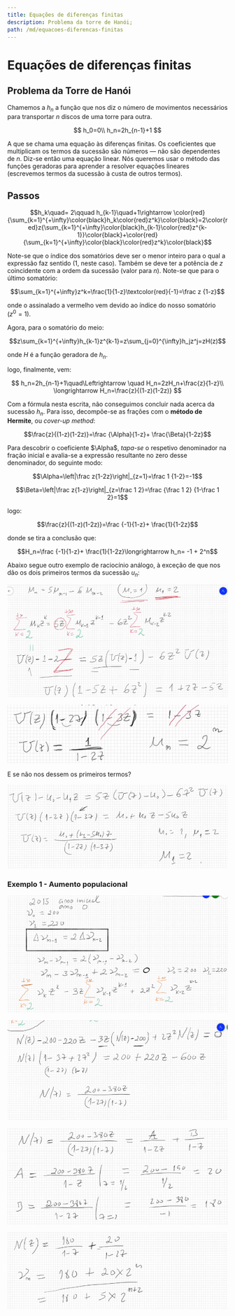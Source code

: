 ```yaml
---
title: Equações de diferenças finitas
description: Problema da torre de Hanói;
path: /md/equacoes-diferencas-finitas
---
```


# Equações de diferenças finitas

## Problema da Torre de Hanói

Chamemos a $h_n$ a função que nos diz o número de movimentos necessários para transportar $n$ discos de uma torre para outra.

$$
h_0=0\\
h_n=2h_{n-1}+1
$$

A que se chama uma equação às diferenças finitas. Os coeficientes que multiplicam os termos da sucessão são números — não são dependentes de $n$. Diz-se então uma equação linear. Nós queremos usar o método das funções geradoras para aprender a resolver equações lineares (escrevemos termos da sucessão à custa de outros termos).

## Passos

$$h_k\quad= 2\qquad h_{k-1}\quad+1\rightarrow \color{red}{\sum_{k=1}^{+\infty}\color{black}h_k\color{red}z^k}\color{black}=2\color{red}z{\sum_{k=1}^{+\infty}\color{black}h_{k-1}\color{red}z^{k-1}}\color{black}+\color{red}{\sum_{k=1}^{+\infty}\color{black}\color{red}z^k}\color{black}$$

Note-se que o índice dos somatórios deve ser o menor inteiro para o qual a expressão faz sentido (1, neste caso). Também se deve ter a potência de $z$ coincidente com a ordem da sucessão (valor para $n$). Note-se que para o último somatório:

$$\sum_{k=1}^{+\infty}z^k=\frac{1}{1-z}\textcolor{red}{-1}=\frac z {1-z}$$

onde o assinalado a vermelho vem devido ao índice do nosso somatório ($z^0=1$).

Agora, para o somatório do meio:

$$z\sum_{k=1}^{+\infty}h_{k-1}z^{k-1}=z\sum_{j=0}^{\infty}h_jz^j=zH(z)$$

onde $H$ é a função geradora de $h_n$.

logo, finalmente, vem:

$$
h_n=2h_{n-1}+1\quad\Leftrightarrow \quad H_n=2zH_n+\frac{z}{1-z}\\
\longrightarrow H_n=\frac{z}{(1-z)(1-2z)}
$$

Com a fórmula nesta escrita, não conseguimos concluir nada acerca da sucessão $h_n$. Para isso, decompõe-se as frações com o **método de Hermite**, ou _cover-up method_:

$$\frac{z}{(1-z)(1-2z)}=\frac {\Alpha}{1-z}+ \frac{\Beta}{1-2z}$$

Para descobrir o coeficiente $\Alpha$, _tapa-se_ o respetivo denominador na fração inicial e avalia-se a expressão resultante no zero desse denominador, do seguinte modo:

$$\Alpha=\left|\frac z{1-2z}\right|_{z=1}=\frac 1 {1-2}=-1$$

$$\Beta=\left|\frac z{1-z}\right|_{z=\frac 1 2}=\frac {\frac 1 2} {1-\frac 1 2}=1$$

logo:

$$\frac{z}{(1-z)(1-2z)}=\frac {-1}{1-z}+ \frac{1}{1-2z}$$

donde se tira a conclusão que:

$$H_n=\frac {-1}{1-z}+ \frac{1}{1-2z}\longrightarrow h_n= -1 + 2^n$$

Abaixo segue outro exemplo de raciocínio análogo, à exceção de que nos dão os dois primeiros termos da sucessão $u_n$:

![Exercício de raciocínio análogo ao anterior](./imgs/0010-analogo.png)

![Parte 2](./imgs/0010-analogo_2.png)

E se não nos dessem os primeiros termos?

![Exemplo anterior mas sem os primeiros termos](./imgs/0010-semtermos.png)

### Exemplo 1 - Aumento populacional

![Primeiro exemplo - Aumento populacional](./imgs/0010-1exemplo.png)

![Parte 2](./imgs/0010-1exemplo_2.png)

![Parte 3](./imgs/0010-1exemplo_3.png)

![Parte 4](./imgs/0010-1exemplo_4.png)

